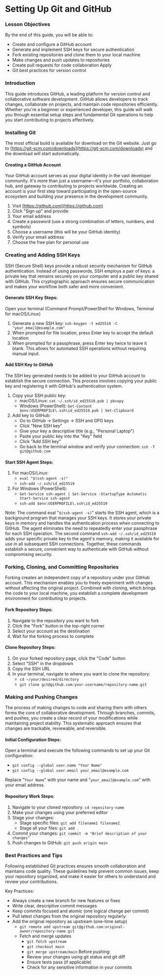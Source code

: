 # Setting Up Git and GitHub 

### Lesson Objectives 

By the end of this guide, you will be able to: 

- Create and configure a GitHub account  
- Generate and implement SSH keys for secure authentication  
- Fork existing repositories and clone them to your local machine  
- Make changes and push updates to repositories  
- Create pull requests for code collaboration Apply 
- Git best practices for version control 

### Introduction 

This guide introduces GitHub, a leading platform for version control and collaborative software development. GitHub allows developers to track changes, collaborate on projects, and maintain code repositories efficiently. Whether you're a beginner or experienced developer, this guide will walk you through essential setup steps and fundamental Git operations to help you start contributing to projects effectively. 
 
### Installing Git 

The most official build is available for download on the Git website. Just go to [https://git-scm.com/downloads](https://git-scm.com/downloads) and the download will start automatically. 

#### Creating a GitHub Account 

Your GitHub account serves as your digital identity in the vast developer community. It's more than just a username—it's your portfolio, collaboration hub, and gateway to contributing to projects worldwide. Creating an account is your first step toward participating in the open-source ecosystem and building your presence in the development community. 

1. Visit [https://github.com](https://github.com) 
2. Click "Sign up" and provide:
3. Your email address 
4. Create a password (use a strong combination of letters, numbers, and symbols)
5. Choose a username (this will be your GitHub identity)
6. Verify your email address 
7. Choose the free plan for personal use  

### Creating and Adding SSH Keys 

SSH (Secure Shell) keys provide a robust security mechanism for GitHub authentication. Instead of using passwords, SSH employs a pair of keys: a private key that remains securely on your computer and a public key shared with GitHub. This cryptographic approach ensures secure communication and makes your workflow both safer and more convenient. 

#### Generate SSH Key Steps: 

Open your terminal (Command Prompt/PowerShell for Windows, Terminal for macOS/Linux) 

1. Generate a new SSH key:  `ssh-keygen -t ed25519 -C "your_email@example.com"`
2. When prompted for file location, press Enter key to accept the default location 
3. When prompted for a passphrase, press Enter key twice to leave it blank. This allows for automated SSH operations without requiring manual input. 

#### Add SSH Key to GitHub 

The SSH key generated needs to be added to your GitHub account to establish the secure connection. This process involves copying your public key and registering it with GitHub's authentication system. 

1. Copy your SSH public key:
   - macOS/Linux: `cat ~/.ssh/id_ed25519.pub | pbcopy` 
   - Windows (PowerShell): `Get-Content $env:USERPROFILE\.ssh\id_ed25519.pub | Set-Clipboard` 
2. Add key to GitHub:
   - Go to GitHub → Settings → SSH and GPG keys 
   - Click "New SSH key"
   - Give your key a descriptive title (e.g., "Personal Laptop")
   - Paste your public key into the "Key" field 
   - Click "Add SSH key"
   - Go back to the terminal window and verify your connection: `ssh -T git@github.com` 

#### Start SSH Agent Steps: 
1. For macOS/Linux: 
   - `eval "$(ssh-agent -s)"`
   - `ssh-add ~/.ssh/id_ed25519` 
2. For Windows (PowerShell):
   - `Get-Service ssh-agent | Set-Service -StartupType Automatic Start-Service ssh-agent`
   - `ssh-add $env:USERPROFILE\.ssh\id_ed25519` 

Note: The command eval "`$(ssh-agent -s)`" starts the SSH agent, which is a background program that manages your SSH keys. It stores your private keys in memory and handles the authentication process when connecting to GitHub. The agent eliminates the need to repeatedly enter your passphrase for each SSH operation. The second command `ssh-add ~/.ssh/id_ed25519` adds your specific private key to the agent's memory, making it available for use in all subsequent SSH connections. Together, these commands establish a secure, convenient way to authenticate with GitHub without compromising security. 

### Forking, Cloning, and Committing Repositories 

Forking creates an independent copy of a repository under your GitHub account. This mechanism enables you to freely experiment with changes without affecting the original project. Combined with cloning, which brings the code to your local machine, you establish a complete development environment for contributing to projects. 

#### Fork Repository Steps: 

1. Navigate to the repository you want to fork 
2. Click the "Fork" button in the top-right corner 
3. Select your account as the destination 
4. Wait for the forking process to complete 

#### Clone Repository Steps: 

1. On your forked repository page, click the "Code" button 
2. Select "SSH" in the dropdown 
3. Copy the SSH URL 
4. In your terminal, navigate to where you want to clone the repository: 
   - `cd ~/your/desired/directory`
   - `git clone git@github.com:your-username/repository-name.git` 

### Making and Pushing Changes 

The process of making changes to code and sharing them with others forms the core of collaborative development. Through branches, commits, and pushes, you create a clear record of your modifications while maintaining project stability. This systematic approach ensures that changes are trackable, reviewable, and reversible. 

#### Initial Configuration Steps: 

Open a terminal and execute the following commands to set up your Git configuration:

- `git config --global user.name "Your Name"`  
- `git config --global user.email your_email@example.com` 

Replace "`Your Name`" with your name and "`your_email@example.com`" with your email address.

#### Repository Work Steps: 

1. Navigate to your cloned repository: `cd repository-name` 
2. Make your changes using your preferred editor 
3. Stage your changes:
   - Stage specific files: `git add filename1 filename2` 
   - Stage all your files: `git add .` 
4. Commit your changes: `git commit -m "Brief description of your changes"` 
5. Push changes to GitHub: `git push origin main` 

### Best Practices and Tips 

Following established Git practices ensures smooth collaboration and maintains code quality. These guidelines help prevent common issues, keep your repository organized, and make it easier for others to understand and review your contributions. 

Key Practices: 
- Always create a new branch for new features or fixes 
- Write clear, descriptive commit messages 
- Keep commits focused and atomic (one logical change per commit) 
- Pull latest changes from the original repository regularly:  
- Add the original repository as upstream (one-time setup)
  - `git remote add upstream git@github.com:original-owner/repository-name.git`
  - Fetch and merge updates 
    - `git fetch upstream`
    - `git checkout main`
    - `git merge upstream/main` 
Before pushing:
    - Review your changes using git status and git diff 
    - Ensure tests pass (if applicable)
    - Check for any sensitive information in your commits 
